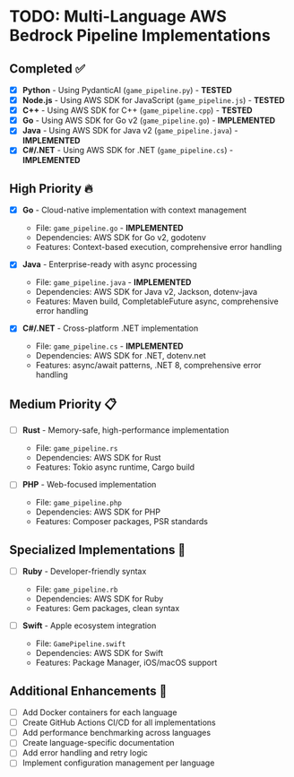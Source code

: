 # TODO: Multi-Language AWS Bedrock Pipeline Implementations

## Completed ✅
- [x] **Python** - Using PydanticAI (`game_pipeline.py`) - **TESTED**
- [x] **Node.js** - Using AWS SDK for JavaScript (`game_pipeline.js`) - **TESTED**
- [x] **C++** - Using AWS SDK for C++ (`game_pipeline.cpp`) - **TESTED**
- [x] **Go** - Using AWS SDK for Go v2 (`game_pipeline.go`) - **IMPLEMENTED**
- [x] **Java** - Using AWS SDK for Java v2 (`game_pipeline.java`) - **IMPLEMENTED**
- [x] **C#/.NET** - Using AWS SDK for .NET (`game_pipeline.cs`) - **IMPLEMENTED**

## High Priority 🔥
- [x] **Go** - Cloud-native implementation with context management
  - File: `game_pipeline.go` - **IMPLEMENTED**
  - Dependencies: AWS SDK for Go v2, godotenv
  - Features: Context-based execution, comprehensive error handling
  
- [x] **Java** - Enterprise-ready with async processing
  - File: `game_pipeline.java` - **IMPLEMENTED**
  - Dependencies: AWS SDK for Java v2, Jackson, dotenv-java
  - Features: Maven build, CompletableFuture async, comprehensive error handling

- [x] **C#/.NET** - Cross-platform .NET implementation
  - File: `game_pipeline.cs` - **IMPLEMENTED**
  - Dependencies: AWS SDK for .NET, dotenv.net
  - Features: async/await patterns, .NET 8, comprehensive error handling

## Medium Priority 📋
- [ ] **Rust** - Memory-safe, high-performance implementation
  - File: `game_pipeline.rs`
  - Dependencies: AWS SDK for Rust
  - Features: Tokio async runtime, Cargo build

- [ ] **PHP** - Web-focused implementation
  - File: `game_pipeline.php`
  - Dependencies: AWS SDK for PHP
  - Features: Composer packages, PSR standards

## Specialized Implementations 🎯
- [ ] **Ruby** - Developer-friendly syntax
  - File: `game_pipeline.rb`
  - Dependencies: AWS SDK for Ruby
  - Features: Gem packages, clean syntax

- [ ] **Swift** - Apple ecosystem integration
  - File: `GamePipeline.swift`
  - Dependencies: AWS SDK for Swift
  - Features: Package Manager, iOS/macOS support

## Additional Enhancements 🚀
- [ ] Add Docker containers for each language
- [ ] Create GitHub Actions CI/CD for all implementations
- [ ] Add performance benchmarking across languages
- [ ] Create language-specific documentation
- [ ] Add error handling and retry logic
- [ ] Implement configuration management per language
